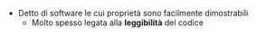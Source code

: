 - Detto di software le cui proprietà sono facilmente dimostrabili
	- Molto spesso legata alla **leggibilità** del codice
